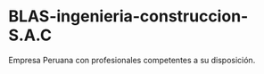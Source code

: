 # BLAS-ingenieria-construccion-S.A.C
Empresa Peruana con profesionales competentes a su disposición.
